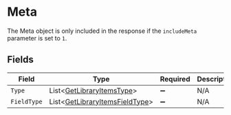 # Meta

The Meta object is only included in the response if the `includeMeta` parameter is set to `1`.



## Fields

| Field                                                                               | Type                                                                                | Required                                                                            | Description                                                                         |
| ----------------------------------------------------------------------------------- | ----------------------------------------------------------------------------------- | ----------------------------------------------------------------------------------- | ----------------------------------------------------------------------------------- |
| `Type`                                                                              | List<[GetLibraryItemsType](../../Models/Requests/GetLibraryItemsType.md)>           | :heavy_minus_sign:                                                                  | N/A                                                                                 |
| `FieldType`                                                                         | List<[GetLibraryItemsFieldType](../../Models/Requests/GetLibraryItemsFieldType.md)> | :heavy_minus_sign:                                                                  | N/A                                                                                 |